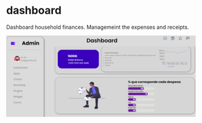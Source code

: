 # dashboard
Dashboard household finances.
Managemeint the expenses and receipts.

<img src="./dashboard.png" />